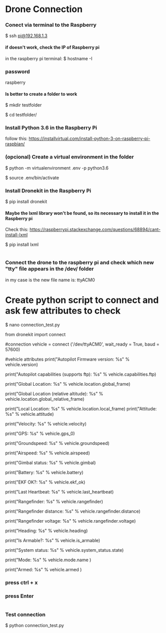 
# Drone Connection

### Conect via terminal to the Raspberry

$ ssh pi@192.168.1.3

#### if doesn't work, check the IP of Raspberry pi

in the raspberry pi terminal:
    $ hostname -I

### password

raspberry

#### Is better to create a folder to work

$ mkdir testfolder

$ cd testfolder/

### Install Python 3.6 in the Raspberry Pi

follow this: https://installvirtual.com/install-python-3-on-raspberry-pi-raspbian/

### (opcional) Create a virtual environment in the folder 

$ python -m virtualenvironment .env -p python3.6

$ source .env/bin/activate

### Install Dronekit in the Raspberry Pi

$ pip install dronekit

#### Maybe the lxml library won't be found, so its necessary to install it in the Raspberry pi

Check this: https://raspberrypi.stackexchange.com/questions/68894/cant-install-lxml

$ pip install lxml

#  

### Connect the drone to the raspberry pi and check which new "tty" file appears in the /dev/ folder

in my case is the new file name is: ttyACM0

# Create python script to connect and ask few attributes to check 

$ nano connection_test.py

from dronekit import connect

#connection 
vehicle = connect ('/dev/ttyACM0', wait_ready = True, baud = 57600)


#vehicle attributes
print("Autopilot Firmware version: %s" % vehicle.version)

print("Autopilot capabilities (supports ftp): %s" % vehicle.capabilities.ftp)

print("Global Location: %s" % vehicle.location.global_frame)

print("Global Location (relative altitude): %s" % vehicle.location.global_relative_frame)

print("Local Location: %s" % vehicle.location.local_frame)
print("Attitude: %s" % vehicle.attitude)

print("Velocity: %s" % vehicle.velocity)

print("GPS: %s" % vehicle.gps_0)

print("Groundspeed: %s" % vehicle.groundspeed)

print("Airspeed: %s" % vehicle.airspeed)

print("Gimbal status: %s" % vehicle.gimbal)

print("Battery: %s" % vehicle.battery)

print("EKF OK?: %s" % vehicle.ekf_ok)

print("Last Heartbeat: %s" % vehicle.last_heartbeat)

print("Rangefinder: %s" % vehicle.rangefinder)

print("Rangefinder distance: %s" % vehicle.rangefinder.distance)

print("Rangefinder voltage: %s" % vehicle.rangefinder.voltage)

print("Heading: %s" % vehicle.heading)

print("Is Armable?: %s" % vehicle.is_armable)

print("System status: %s" % vehicle.system_status.state)

print("Mode: %s" % vehicle.mode.name    )

print("Armed: %s" % vehicle.armed   )

### press ctrl + x 

### press Enter

#  

### Test connection

$ python connection_test.py
